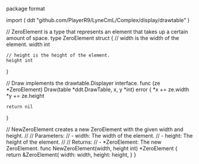 package format

import (
	ddt "github.com/PlayerR9/LyneCmL/Complex/display/drawtable"
)

// ZeroElement is a type that represents an element that takes up a certain amount of space.
type ZeroElement struct {
	// width is the width of the element.
	width int

	// height is the height of the element.
	height int
}

// Draw implements the drawtable.Displayer interface.
func (ze *ZeroElement) Draw(table *ddt.DrawTable, x, y *int) error {
	*x += ze.width
	*y += ze.height

	return nil
}

// NewZeroElement creates a new ZeroElement with the given width and height.
//
// Parameters:
//   - width: The width of the element.
//   - height: The height of the element.
//
// Returns:
//   - *ZeroElement: The new ZeroElement.
func NewZeroElement(width, height int) *ZeroElement {
	return &ZeroElement{
		width:  width,
		height: height,
	}
}
